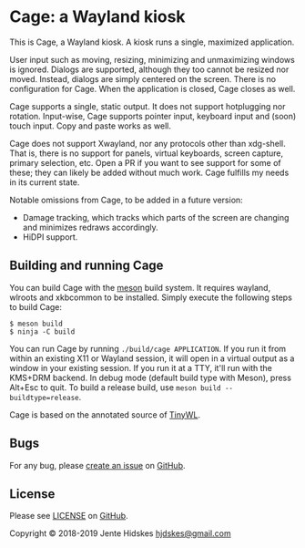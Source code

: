 # Cage: a Wayland kiosk

This is Cage, a Wayland kiosk. A kiosk runs a single, maximized
application.

User input such as moving, resizing, minimizing and unmaximizing
windows is ignored. Dialogs are supported, although they too cannot be
resized nor moved. Instead, dialogs are simply centered on the
screen. There is no configuration for Cage.  When the application is
closed, Cage closes as well.

Cage supports a single, static output. It does not support hotplugging
nor rotation. Input-wise, Cage supports pointer input, keyboard input
and (soon) touch input. Copy and paste works as well.

Cage does not support Xwayland, nor any protocols other than
xdg-shell.  That is, there is no support for panels, virtual
keyboards, screen capture, primary selection, etc.  Open a PR if you
want to see support for some of these; they can likely be added
without much work. Cage fulfills my needs in its current state.

Notable omissions from Cage, to be added in a future version:
- Damage tracking, which tracks which parts of the screen are changing
  and minimizes redraws accordingly.
- HiDPI support.

## Building and running Cage

You can build Cage with the [meson](https://mesonbuild.com/) build
system. It requires wayland, wlroots and xkbcommon to be
installed. Simply execute the following steps to build Cage:

```
$ meson build
$ ninja -C build
```

You can run Cage by running `./build/cage APPLICATION`. If you run it
from within an existing X11 or Wayland session, it will open in a
virtual output as a window in your existing session. If you run it at
a TTY, it'll run with the KMS+DRM backend. In debug mode (default
build type with Meson), press Alt+Esc to quit. To build a release
build, use `meson build --buildtype=release`.

Cage is based on the annotated source of
[TinyWL](https://gist.github.com/ddevault/ae4d1cdcca97ffeb2c35f0878d75dc17).

## Bugs

For any bug, please [create an
issue](https://github.com/Hjdskes/cage/issues/new) on
[GitHub](https://github.com/Hjdskes/cage).

## License

Please see
[LICENSE](https://github.com/Hjdskes/cage/blob/master/LICENSE) on
[GitHub](https://github.com/Hjdskes/cage).

Copyright © 2018-2019 Jente Hidskes <hjdskes@gmail.com>

